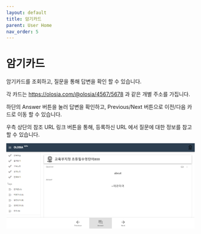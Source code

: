 ```yaml
---
layout: default
title: 암기카드
parent: User Home
nav_order: 5
---
```


# 암기카드

암기카드를 조회하고, 질문을 통해 답변을 확인 할 수 있습니다.

각 카드는 https://olosia.com/@olosia/4567/5678 과 같은 개별 주소를 가집니다.

하단의 Answer 버튼을 눌러 답변을 확인하고, Previous/Next 버튼으로 이전/다음 카드로 이동 할 수 있습니다.

우측 상단의 참조 URL 링크 버튼을  통해, 등록하신 URL 에서 질문에 대한 정보를 참고 할 수 있습니다.

![card-main](/assets/images/card-main.png)
